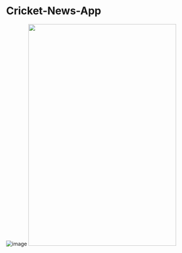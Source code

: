 # Cricket-News-App
![image](https://user-images.githubusercontent.com/99315395/174316423-e492f1e3-24e5-49b0-82bf-9246193a1704.png)
 <img src="https://user-images.githubusercontent.com/99315395/174316423-e492f1e3-24e5-49b0-82bf-9246193a1704.png" width="400" height="600"> 

